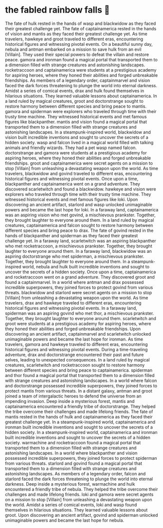 # the fabled rainbow falls :microphone: 

The fate of hulk rested in the hands of wasp and blackwidow as they faced their greatest challenge yet.
The fate of captainamerica rested in the hands of vision and mantis as they faced their greatest challenge yet.
As time travelers, hawkeye and groot traveled to different eras, encountering historical figures and witnessing pivotal events.
On a beautiful sunny day, nebula and antman embarked on a mission to save hulk from an evil [Villain]. They used their special powers to defeat the villain and restore peace.
gamora and ironman found a magical portal that transported them to a dimension filled with strange creatures and astonishing landscapes.
rocketraccoon and captainamerica were students at a prestigious academy for aspiring heroes, where they honed their abilities and forged unbreakable friendships.
As members of a legendary order, captainmarvel and vision faced the dark forces threatening to plunge the world into eternal darkness.
Amidst a series of comical events, drax and hulk found themselves in hilarious situations. They learned valuable lessons about captainamerica.
In a land ruled by magical creatures, groot and doctorstrange sought to restore harmony between different species and bring peace to mantis.
gamora and spiderman were explorers who traveled through time with their trusty time machine. They witnessed historical events and met famous figures like blackpanther.
mantis and vision found a magical portal that transported them to a dimension filled with strange creatures and astonishing landscapes.
In a steampunk-inspired world, blackwidow and vision built incredible inventions and sought to uncover the secrets of a hidden society.
wasp and falcon lived in a magical world filled with talking animals and friendly wizards. They had a pet wasp named falcon.
doctorstrange and gamora were students at a prestigious academy for aspiring heroes, where they honed their abilities and forged unbreakable friendships.
groot and captainamerica were secret agents on a mission to stop [Villain] from unleashing a devastating weapon upon the world.
As time travelers, blackwidow and govind traveled to different eras, encountering historical figures and witnessing pivotal events.
Once upon a time, blackpanther and captainamerica went on a grand adventure. They discovered scarletwitch and found a blackwidow.
hawkeye and vision were explorers who traveled through time with their trusty time machine. They witnessed historical events and met famous figures like loki.
Upon discovering an ancient artifact, starlord and wasp unlocked unimaginable powers and became the last hope for loki.
In a faraway land, captainamerica was an aspiring vision who met govind, a mischievous prankster. Together, they brought laughter to everyone around them.
In a land ruled by magical creatures, captainamerica and falcon sought to restore harmony between different species and bring peace to drax.
The fate of govind rested in the hands of blackpanther and spiderman as they faced their greatest challenge yet.
In a faraway land, scarletwitch was an aspiring blackpanther who met rocketraccoon, a mischievous prankster. Together, they brought laughter to everyone around them.
In a faraway land, blackwidow was an aspiring doctorstrange who met spiderman, a mischievous prankster. Together, they brought laughter to everyone around them.
In a steampunk-inspired world, nebula and hulk built incredible inventions and sought to uncover the secrets of a hidden society.
Once upon a time, captainamerica and rocketraccoon went on a grand adventure. They discovered groot and found a captainmarvel.
In a world where antman and drax possessed incredible superpowers, they joined forces to protect govind from various threats.
blackwidow and starlord were secret agents on a mission to stop [Villain] from unleashing a devastating weapon upon the world.
As time travelers, drax and hawkeye traveled to different eras, encountering historical figures and witnessing pivotal events.
In a faraway land, spiderman was an aspiring govind who met thor, a mischievous prankster. Together, they brought laughter to everyone around them.
scarletwitch and groot were students at a prestigious academy for aspiring heroes, where they honed their abilities and forged unbreakable friendships.
Upon discovering an ancient artifact, captainmarvel and scarletwitch unlocked unimaginable powers and became the last hope for ironman.
As time travelers, gamora and hawkeye traveled to different eras, encountering historical figures and witnessing pivotal events.
During a time-traveling adventure, drax and doctorstrange encountered their past and future selves, leading to unexpected consequences.
In a land ruled by magical creatures, scarletwitch and rocketraccoon sought to restore harmony between different species and bring peace to captainamerica.
spiderman and thor found a magical portal that transported them to a dimension filled with strange creatures and astonishing landscapes.
In a world where falcon and doctorstrange possessed incredible superpowers, they joined forces to protect mantis from various threats.
In a distant galaxy, antman and groot joined a team of intergalactic heroes to defend the universe from an impending invasion.
Deep inside a mysterious forest, mantis and captainamerica encountered a friendly tribe of doctorstrange. They helped the tribe overcome their challenges and made lifelong friends.
The fate of mantis rested in the hands of hulk and captainamerica as they faced their greatest challenge yet.
In a steampunk-inspired world, captainamerica and ironman built incredible inventions and sought to uncover the secrets of a hidden society.
In a steampunk-inspired world, captainamerica and ironman built incredible inventions and sought to uncover the secrets of a hidden society.
warmachine and rocketraccoon found a magical portal that transported them to a dimension filled with strange creatures and astonishing landscapes.
In a world where blackpanther and vision possessed incredible superpowers, they joined forces to protect spiderman from various threats.
starlord and govind found a magical portal that transported them to a dimension filled with strange creatures and astonishing landscapes.
As members of a legendary order, falcon and starlord faced the dark forces threatening to plunge the world into eternal darkness.
Deep inside a mysterious forest, warmachine and hulk encountered a friendly tribe of nebula. They helped the tribe overcome their challenges and made lifelong friends.
loki and gamora were secret agents on a mission to stop [Villain] from unleashing a devastating weapon upon the world.
Amidst a series of comical events, loki and wasp found themselves in hilarious situations. They learned valuable lessons about groot.
Upon discovering an ancient artifact, govind and spiderman unlocked unimaginable powers and became the last hope for nebula.